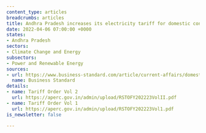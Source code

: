 ```yaml
---
content_type: articles
breadcrumbs: articles
title: Andhra Pradesh increases its electricity tariff for domestic consumers
date: 2022-04-06 07:00:00 +0000
states:
- Andhra Pradesh
sectors:
- Climate Change and Energy
subsectors:
- Power and Renewable Energy
sources:
- url: https://www.business-standard.com/article/current-affairs/domestic-power-tariff-hiked-in-andhra-pradesh-122033001475_1.html
  name: Business Standard
details:
- name: Tariff Order Vol 2
  url: https://aperc.gov.in/admin/upload/RSTOFY202223VolII.pdf
- name: Tariff Order Vol 1
  url: https://aperc.gov.in/admin/upload/RSTOFY202223Vol1.pdf
is_newsletter: false

---
```

